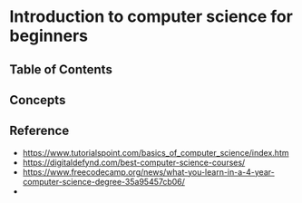 
# Introduction to computer science for beginners

## Table of Contents


## Concepts

## Reference
- https://www.tutorialspoint.com/basics_of_computer_science/index.htm
- https://digitaldefynd.com/best-computer-science-courses/
- https://www.freecodecamp.org/news/what-you-learn-in-a-4-year-computer-science-degree-35a95457cb06/
- 
